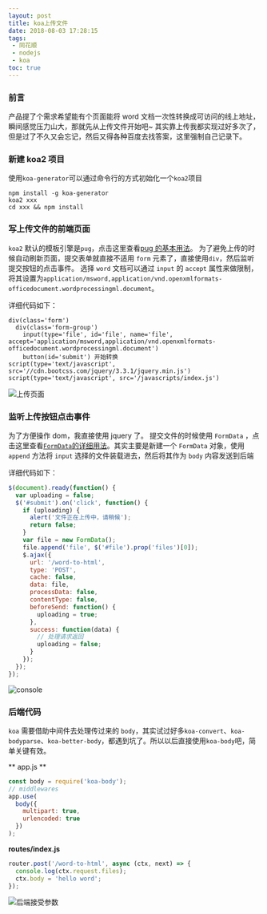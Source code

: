 ```yaml
---
layout: post
title: koa上传文件
date: 2018-08-03 17:28:15
tags:
 - 同花顺
 - nodejs
 - koa
toc: true
---
```


### 前言

产品提了个需求希望能有个页面能将 word 文档一次性转换成可访问的线上地址，瞬间感觉压力山大，那就先从上传文件开始吧~
其实靠上传我都实现过好多次了，但是过了不久又会忘记，然后又得各种百度去找答案，这里强制自己记录下。

### 新建 koa2 项目

使用`koa-generator`可以通过命令行的方式初始化一个`koa2`项目

```
npm install -g koa-generator
koa2 xxx
cd xxx && npm install
```

### 写上传文件的前端页面

`koa2` 默认的模板引擎是`pug`，点击这里查看[pug 的基本用法](https://pugjs.org/zh-cn/api/getting-started.html)。
为了避免上传的时候自动刷新页面，提交表单就直接不适用 `form` 元素了，直接使用`div`，然后监听提交按钮的点击事件。
选择 `word` 文档可以通过 `input` 的 `accept` 属性来做限制，将其设置为`application/msword,application/vnd.openxmlformats-officedocument.wordprocessingml.document`。

详细代码如下：

```pug
div(class='form')
  div(class='form-group')
    input(type='file', id='file', name='file', accept='application/msword,application/vnd.openxmlformats-officedocument.wordprocessingml.document')
    button(id='submit') 开始转换
script(type='text/javascript', src='//cdn.bootcss.com/jquery/3.3.1/jquery.min.js')
script(type='text/javascript', src='/javascripts/index.js')
```

![上传页面](https://fs.andylistudio.com/1533290091381.png)

### 监听上传按钮点击事件

为了方便操作 dom，我直接使用 jquery 了。
提交文件的时候使用 `FormData` ，点击这里查看[`FormData`的详细用法](https://developer.mozilla.org/zh-CN/docs/Web/API/FormData/Using_FormData_Objects)。其实主要是新建一个 `FormData` 对象，使用 `append` 方法将 `input` 选择的文件装载进去，然后将其作为 `body` 内容发送到后端

详细代码如下：

```js
$(document).ready(function() {
  var uploading = false;
  $('#submit').on('click', function() {
    if (uploading) {
      alert('文件正在上传中，请稍候');
      return false;
    }
    var file = new FormData();
    file.append('file', $('#file').prop('files')[0]);
    $.ajax({
      url: '/word-to-html',
      type: 'POST',
      cache: false,
      data: file,
      processData: false,
      contentType: false,
      beforeSend: function() {
        uploading = true;
      },
      success: function(data) {
        // 处理请求返回
        uploading = false;
      }
    });
  });
});
```

![console](https://fs.andylistudio.com/1533290269096.png)

### 后端代码

`koa` 需要借助中间件去处理传过来的 `body`，其实试过好多`koa-convert`、`koa-bodyparse`、`koa-better-body`，都遇到坑了。所以以后直接使用`koa-body`吧，简单关键有效。

** app.js **

```js
const body = require('koa-body');
// middlewares
app.use(
  body({
    multipart: true,
    urlencoded: true
  })
);
```

**routes/index.js**

```js
router.post('/word-to-html', async (ctx, next) => {
  console.log(ctx.request.files);
  ctx.body = 'hello word';
});
```

![后端接受参数](https://fs.andylistudio.com/1533292320020.png)
